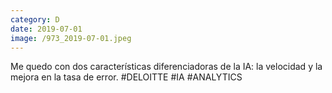 ```yaml
--- 
category: D 
date: 2019-07-01 
image: /973_2019-07-01.jpeg 
--- 
```


Me quedo con dos características diferenciadoras de la IA: la velocidad y la mejora en la tasa de error. #DELOITTE #IA #ANALYTICS